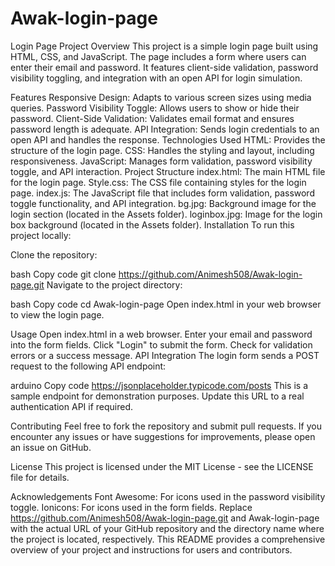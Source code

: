 # Awak-login-page

Login Page Project
Overview
This project is a simple login page built using HTML, CSS, and JavaScript. The page includes a form where users can enter their email and password. It features client-side validation, password visibility toggling, and integration with an open API for login simulation.

Features
Responsive Design: Adapts to various screen sizes using media queries.
Password Visibility Toggle: Allows users to show or hide their password.
Client-Side Validation: Validates email format and ensures password length is adequate.
API Integration: Sends login credentials to an open API and handles the response.
Technologies Used
HTML: Provides the structure of the login page.
CSS: Handles the styling and layout, including responsiveness.
JavaScript: Manages form validation, password visibility toggle, and API interaction.
Project Structure
index.html: The main HTML file for the login page.
Style.css: The CSS file containing styles for the login page.
index.js: The JavaScript file that includes form validation, password toggle functionality, and API integration.
bg.jpg: Background image for the login section (located in the Assets folder).
loginbox.jpg: Image for the login box background (located in the Assets folder).
Installation
To run this project locally:

Clone the repository:

bash
Copy code
git clone https://github.com/Animesh508/Awak-login-page.git
Navigate to the project directory:

bash
Copy code
cd Awak-login-page
Open index.html in your web browser to view the login page.

Usage
Open index.html in a web browser.
Enter your email and password into the form fields.
Click "Login" to submit the form.
Check for validation errors or a success message.
API Integration
The login form sends a POST request to the following API endpoint:

arduino
Copy code
https://jsonplaceholder.typicode.com/posts
This is a sample endpoint for demonstration purposes. Update this URL to a real authentication API if required.

Contributing
Feel free to fork the repository and submit pull requests. If you encounter any issues or have suggestions for improvements, please open an issue on GitHub.

License
This project is licensed under the MIT License - see the LICENSE file for details.

Acknowledgements
Font Awesome: For icons used in the password visibility toggle.
Ionicons: For icons used in the form fields.
Replace https://github.com/Animesh508/Awak-login-page.git and Awak-login-page with the actual URL of your GitHub repository and the directory name where the project is located, respectively. This README provides a comprehensive overview of your project and instructions for users and contributors.
